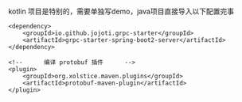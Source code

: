 #             

kotlin 项目是特别的，需要单独写demo，java项目直接导入以下配置完事

```        
<dependency>
    <groupId>io.github.jojoti.grpc-starter</groupId>
    <artifactId>grpc-starter-spring-boot2-server</artifactId>
</dependency>

<!--      编译 protobuf 插件      -->
<plugin>
    <groupId>org.xolstice.maven.plugins</groupId>
    <artifactId>protobuf-maven-plugin</artifactId>
</plugin>

```

